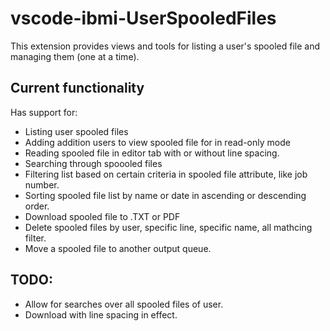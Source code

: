 # vscode-ibmi-UserSpooledFiles

This extension provides views and tools for listing a user's spooled file and managing them (one at a time).  

## Current functionality

Has support for:
*  Listing user spooled files
*  Adding addition users to view spooled file for in read-only mode
*  Reading spooled file in editor tab with or without line spacing.
*  Searching through spoooled files
*  Filtering list based on certain criteria in spooled file attribute, like job number.
*  Sorting spooled file list by name or date in ascending or descending order. 
*  Download spooled file to .TXT or PDF
*  Delete spooled files by user, specific line, specific name, all mathcing filter. 
*  Move a spooled file to another output queue. 



## TODO:
*  Allow for searches over all spooled files of user.
*  Download with line spacing in effect.
